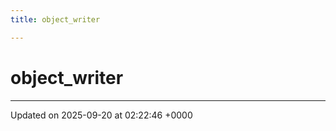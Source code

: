 ```yaml
---
title: object_writer

---
```


# object_writer





-------------------------------

Updated on 2025-09-20 at 02:22:46 +0000